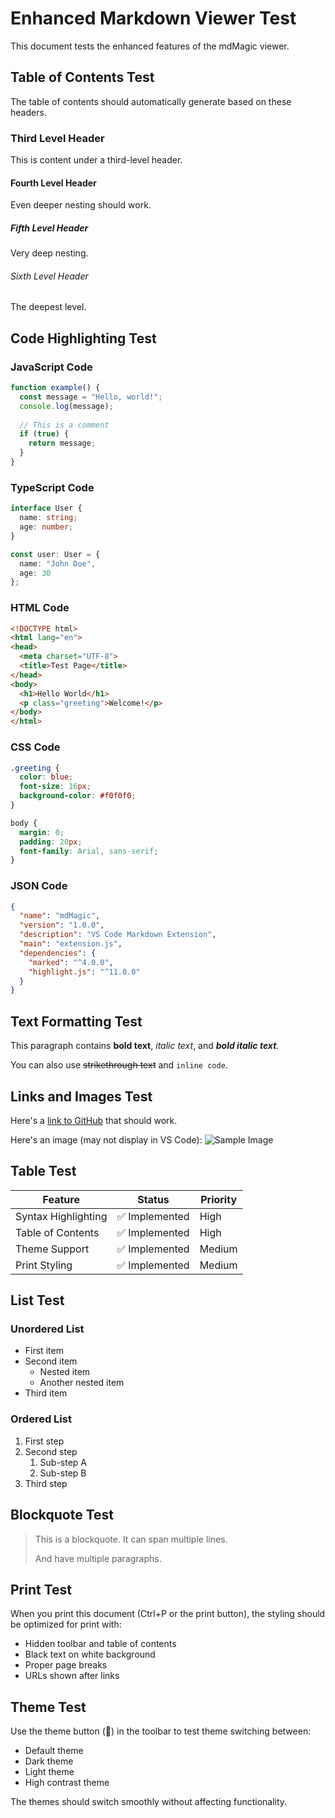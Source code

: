 # Enhanced Markdown Viewer Test

This document tests the enhanced features of the mdMagic viewer.

## Table of Contents Test

The table of contents should automatically generate based on these headers.

### Third Level Header

This is content under a third-level header.

#### Fourth Level Header

Even deeper nesting should work.

##### Fifth Level Header

Very deep nesting.

###### Sixth Level Header

The deepest level.

## Code Highlighting Test

### JavaScript Code

```javascript
function example() {
  const message = "Hello, world!";
  console.log(message);
  
  // This is a comment
  if (true) {
    return message;
  }
}
```

### TypeScript Code

```typescript
interface User {
  name: string;
  age: number;
}

const user: User = {
  name: "John Doe",
  age: 30
};
```

### HTML Code

```html
<!DOCTYPE html>
<html lang="en">
<head>
  <meta charset="UTF-8">
  <title>Test Page</title>
</head>
<body>
  <h1>Hello World</h1>
  <p class="greeting">Welcome!</p>
</body>
</html>
```

### CSS Code

```css
.greeting {
  color: blue;
  font-size: 16px;
  background-color: #f0f0f0;
}

body {
  margin: 0;
  padding: 20px;
  font-family: Arial, sans-serif;
}
```

### JSON Code

```json
{
  "name": "mdMagic",
  "version": "1.0.0",
  "description": "VS Code Markdown Extension",
  "main": "extension.js",
  "dependencies": {
    "marked": "^4.0.0",
    "highlight.js": "^11.0.0"
  }
}
```

## Text Formatting Test

This paragraph contains **bold text**, *italic text*, and ***bold italic text***.

You can also use ~~strikethrough text~~ and `inline code`.

## Links and Images Test

Here's a [link to GitHub](https://github.com) that should work.

Here's an image (may not display in VS Code):
![Sample Image](https://via.placeholder.com/150)

## Table Test

| Feature | Status | Priority |
|---------|--------|----------|
| Syntax Highlighting | ✅ Implemented | High |
| Table of Contents | ✅ Implemented | High |
| Theme Support | ✅ Implemented | Medium |
| Print Styling | ✅ Implemented | Medium |

## List Test

### Unordered List

- First item
- Second item
  - Nested item
  - Another nested item
- Third item

### Ordered List

1. First step
2. Second step
   1. Sub-step A
   2. Sub-step B
3. Third step

## Blockquote Test

> This is a blockquote.
> It can span multiple lines.
> 
> And have multiple paragraphs.

## Print Test

When you print this document (Ctrl+P or the print button), the styling should be optimized for print with:

- Hidden toolbar and table of contents
- Black text on white background
- Proper page breaks
- URLs shown after links

## Theme Test

Use the theme button (🎨) in the toolbar to test theme switching between:

- Default theme
- Dark theme  
- Light theme
- High contrast theme

The themes should switch smoothly without affecting functionality.